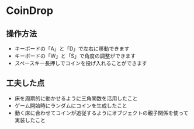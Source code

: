 # CoinDrop
## 操作方法
- キーボードの「A」と「D」で左右に移動できます
- キーボードの「W」と「S」で角度の調整ができます
- スペースキー長押しでコインを投げ入れることができます
## 工夫した点
- 床を周期的に動かせるように三角関数を活用したこと
- ゲーム開始時にランダムにコインを生成したこと
- 動く床に合わせてコインが追従するようにオブジェクトの親子関係を使って実装したこと
